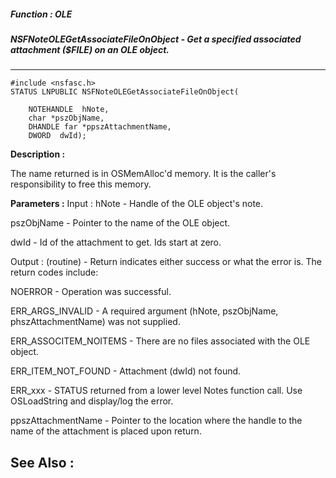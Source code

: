 ##### Function : OLE
##### NSFNoteOLEGetAssociateFileOnObject - Get a specified associated attachment ($FILE) on an OLE object.
---
```
#include <nsfasc.h>
STATUS LNPUBLIC NSFNoteOLEGetAssociateFileOnObject(

	NOTEHANDLE  hNote,
	char *pszObjName,
	DHANDLE far *ppszAttachmentName,
	DWORD  dwId);
```
**Description :**

The name returned is in OSMemAlloc'd memory.  It is the caller's responsibility 
to free this memory.

**Parameters :**
Input :
hNote  -  Handle of the OLE object's note.

pszObjName  -  Pointer to the name of the OLE object.

dwId  -  Id of the attachment to get.  Ids start at zero.

Output :
(routine)  -  Return indicates either success or what the error is. The return codes include: 

NOERROR - Operation was successful.

ERR_ARGS_INVALID - A required argument (hNote, pszObjName, phszAttachmentName) was not supplied.

ERR_ASSOCITEM_NOITEMS - There are no files associated with the OLE object.

ERR_ITEM_NOT_FOUND - Attachment (dwId) not found.

ERR_xxx - STATUS returned from a lower level Notes function call.  Use OSLoadString and display/log the error.


ppszAttachmentName  -  Pointer to the location where the handle to the name of the attachment is placed upon return.


**See Also :**
---
